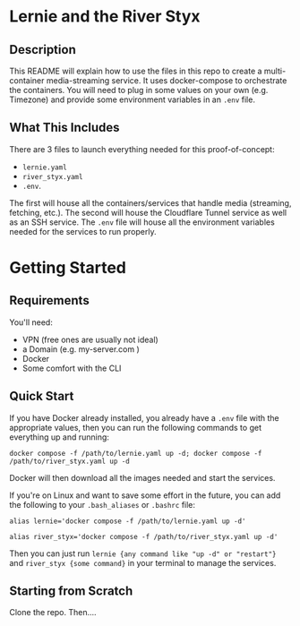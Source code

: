 # Lernie and the River Styx

## Description

This README will explain how to use the files in this repo to create a multi-container media-streaming service. It uses docker-compose to orchestrate the containers. You will need to plug in some values on your own (e.g. Timezone) and provide some environment variables in an `.env` file.

## What This Includes

There are 3 files to launch everything needed for this proof-of-concept: 
* `lernie.yaml`
* `river_styx.yaml`
* `.env`. 

The first will house all the containers/services that handle media (streaming, fetching, etc.). The second will house the Cloudflare Tunnel service as well as an SSH service. The `.env` file will house all the environment variables needed for the services to run properly.

# Getting Started

## Requirements
You'll need: 

* VPN (free ones are usually not ideal)
* a Domain (e.g. my-server.com  ) 
* Docker
* Some comfort with the CLI

## Quick Start
If you have Docker already installed, you already have a `.env` file with the appropriate values, then you can run the following commands to get everything up and running:

```docker compose -f /path/to/lernie.yaml up -d; docker compose -f /path/to/river_styx.yaml up -d```

Docker will then download all the images needed and start the services. 

If you're on Linux and want to save some effort in the future, you can add the following to your `.bash_aliases` or `.bashrc` file:

```alias lernie='docker compose -f /path/to/lernie.yaml up -d'```

```alias river_styx='docker compose -f /path/to/river_styx.yaml up -d'```

Then you can just run `lernie {any command like "up -d" or "restart"}` and `river_styx {some command}` in your terminal to manage the services.

## Starting from Scratch
Clone the repo. Then....
<!-- TODO: Finish this section e.g. create .env file; where to get token values; how to set up CF Tunnels; etc -->



